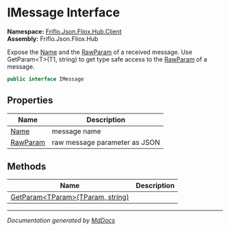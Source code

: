 ﻿<!--  
  <auto-generated>   
    The contents of this file were generated by a tool.  
    Changes to this file may be list if the file is regenerated  
  </auto-generated>   
-->

# IMessage Interface

**Namespace:** [Friflo.Json.Fliox.Hub.Client](../index.md)  
**Assembly:** Friflo.Json.Fliox.Hub

Expose the [Name](properties/Name.md) and the [RawParam](properties/RawParam.md) of a received message. Use GetParam\<T\>(T1, string) to get type safe access to the [RawParam](properties/RawParam.md) of a message. 

```csharp
public interface IMessage
```

## Properties

| Name                               | Description                   |
| ---------------------------------- | ----------------------------- |
| [Name](properties/Name.md)         | message name                  |
| [RawParam](properties/RawParam.md) | raw message parameter as JSON |

## Methods

| Name                                                      | Description |
| --------------------------------------------------------- | ----------- |
| [GetParam\<TParam\>(TParam, string)](methods/GetParam.md) |             |

___

*Documentation generated by [MdDocs](https://github.com/ap0llo/mddocs)*
